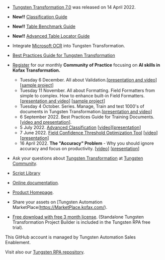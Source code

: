 * [Tungsten Transformation 7.0](https://github.com/TungstenTransformation/KT-7.0) was released on 14 April 2022.
* **New!!** [Classification Guide](https://github.com/TungstenTransformation/KTScripts/blob/master/README.md#classification)
* **New!!** [Table Benchmark Guide](https://github.com/TungstenTransformation/KTScripts/blob/master/Table_Benchmark.md)
* **New!!** [Advanced Table Locator Guide](https://github.com/TungstenTransformation/KTScripts/blob/master/Tables_AdvancedTableLocatorGuideForKTA.md)
* Integrate [Microsoft OCR](https://github.com/TungstenTransformation/MicrosoftOCR/) into Tungsten Transformation.

* [Best Practices Guide for Tungsten Transformation](https://github.com/TungstenTransformation/Kofax-Transformation-Best-Practices)
* [Register](https://cvent.me/Y7gqWA) for our monthly  **Community of Practice** focusing on **AI skills in Kofax Transformation.**
   * Tuesday 6 December. All about Validation.[[presentation and video](https://kofax.app.bigtincan.com/lshare/7bNLAVl4OWaYqyZ3eR9r8jGfPcZURgMXpJoGkm65w1Q0vxzP2n)] [[sample project](https://github.com/TungstenTransformation/KTScripts/raw/master/Validation.7z)]
   * Tuesday 11 November. All about Formatting. Field Formatters from simple to complex. How to enhance built-in Field Formatters.[[presentation and video](https://kofax.app.bigtincan.com/lshare/0yM3m6XZokwa4evnprJA8d0f9h4Uy82YjKl1LqPQ7Gbd9V5DNz)] [[sample project](https://github.com/TungstenTransformation/KTScripts/raw/master/Formatting.7z)]
   * Tuesday 4 October.  Series. Manage, Train and test 1000's of documents in Tungsten Transformation.[[presentation and video](https://kofax.app.bigtincan.com/lshare/lWvwm6qzXx41kPGRj9VMEk3fPhvF2E3ne0QyKpNr527ZDYaoAd)]
   * 6 September 2022. Best Practices Guide for Training Documents. [[video and presentation](https://kofax.app.bigtincan.com/lshare/lWvwm6qzXx41kPGRj9VMEkXt5i9UXB3ne0QyKpNr527ZDYaoAd)].
   * 5 July 2022. [Advanced Classification](https://github.com/TungstenTransformation/KTScripts/blob/master/Custom%20Classification.md) [[video](https://kofax.app.bigtincan.com/pfiles/eo57XKl2mjWQrYwZRBnWibhoUwhVcrt58O4dDkJP1AzvnaGx0y/f/1040349747)][[presentation](https://kofax.app.bigtincan.com/pfiles/eo57XKl2mjWQrYwZRBnWibhoUwhVcrt58O4dDkJP1AzvnaGx0y/f/1040349748)]
   * 7 June 2022. [Field Confidence Threshold Optimization Tool](https://github.com/TungstenTransformation/ThresholdOptimizer) [[video](https://kofax.app.bigtincan.com/pfiles/w2kZv90yNLODdMVXA819iyhVcWtxCmCk8zPjG35nramlRpWeoY/f/1039908450)][[presentation](https://kofax.app.bigtincan.com/pfiles/w2kZv90yNLODdMVXA819iyhVcWtxCmCk8zPjG35nramlRpWeoY/f/1039908451)]
   * 16 April 2022. **The "Accuracy" Problem** - Why you should ignore accuracy and focus on productivity. [[video](https://kofax.app.bigtincan.com/pfiles/QNb0pzmX1Ov6oPrWVEmZiQhrhLijFlhzBGDyxjYan95Ldl27Kk/f/1039876035)] [[presentation](https://kofax.app.bigtincan.com/pfiles/QNb0pzmX1Ov6oPrWVEmZiQhrhLijFlhzBGDyxjYan95Ldl27Kk/f/1039876036)]

* Ask your questions about [Tungsten Transformation](https://community.kofax.com/s/topic/0TO3m000000IznVGAS/transformation?language=en_US) at [Tungsten Community](https://community.kofax.com).
* [Script Library](https://github.com/TungstenTransformation/KTScripts#readme)
* [Online documentation](https://docshield.kofax.com/Portal/Products/en_US/KTM/7.0.0-hyanwr9123/KTM.htm).
* [Product Homepage](https://www.kofax.com/products/transformation).
* Share your assets on [Tungsten Automation MarketPlace(https://MarketPlace.kofax.com/).
* [Free download with free 3 month license](https://www.tungstenautomation.com/products/rpa/rpa-free-trial). (Standalone Tungsten Transformation Project Builder is included in the Tungsten RPA free trial).

This GitHub account is managed by Tungsten Automation Sales Enablement.

Visit also our [Tungsten RPA repository](https://github.com/TungstenRPA).
